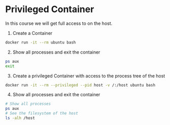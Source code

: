 # Privileged Container
In this course we will get full access to on the host.

1. Create a Container
```bash
docker run -it --rm ubuntu bash
```
2. Show all processes and exit the container
```bash
ps aux
exit
```
3. Create a privileged Container with access to the process tree of the host
```bash
docker run -it --rm --privileged --pid host -v /:/host ubuntu bash
```
4. Show all processes and exit the container
```bash
# Show all processes
ps aux
# See the filesystem of the host
ls -alh /host
```
